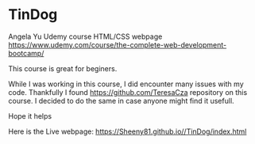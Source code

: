 # TinDog
Angela Yu Udemy course HTML/CSS webpage
https://www.udemy.com/course/the-complete-web-development-bootcamp/

This course is great for beginers. 

While I was working in this course, I did encounter many issues with my code. 
Thankfully I found https://github.com/TeresaCza repository on this course. 
I decided to do the same in case anyone might find it usefull. 

Hope it helps

Here is the Live webpage:
https://Sheeny81.github.io//TinDog/index.html

